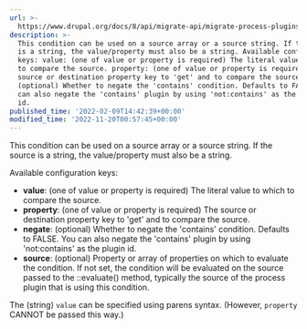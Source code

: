 ```yaml
---
url: >-
  https://www.drupal.org/docs/8/api/migrate-api/migrate-process-plugins/process-plugins-from-contrib-modules/migrate-conditions/migrate-conditions-condition-plugins/contains
description: >-
  This condition can be used on a source array or a source string. If the source
  is a string, the value/property must also be a string. Available configuration
  keys: value: (one of value or property is required) The literal value to which
  to compare the source. property: (one of value or property is required) The
  source or destination property key to 'get' and to compare the source. negate:
  (optional) Whether to negate the 'contains' condition. Defaults to FALSE. You
  can also negate the 'contains' plugin by using 'not:contains' as the plugin
  id.
published_time: '2022-02-09T14:42:39+00:00'
modified_time: '2022-11-20T00:57:45+00:00'
---
```

This condition can be used on a source array or a source string. If the source is a string, the value/property must also be a string.

Available configuration keys:

* **value**: (one of value or property is required) The literal value to which to compare the source.
* **property**: (one of value or property is required) The source or destination property key to 'get' and to compare the source.
* **negate**: (optional) Whether to negate the 'contains' condition. Defaults to FALSE. You can also negate the 'contains' plugin by using 'not:contains' as the plugin id.
* **source**: (optional) Property or array of properties on which to evaluate the condition. If not set, the condition will be evaluated on the source passed to the ::evaluate() method, typically the source of the process plugin that is using this condition.

The (string) `value` can be specified using parens syntax. (However, `property` CANNOT be passed this way.)